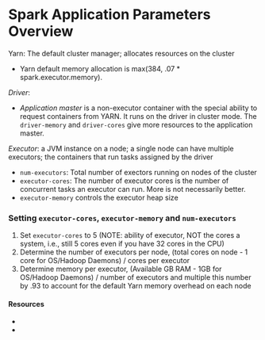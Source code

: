 # Spark Application Parameters Overview 

Yarn: The default cluster manager; allocates resources on the cluster
* Yarn default memory allocation is max(384, .07 * spark.executor.memory).

_Driver_:
* _Application master_ is a non-executor container with the special ability to request containers from YARN. It runs on the driver in cluster mode. The `driver-memory` and `driver-cores` give more resources to the application master.

_Executor_: a JVM instance on a node; a single node can have multiple executors; the containers that run tasks assigned by the driver
* `num-executors`: Total number of exectors running on nodes of the cluster 
* `executor-cores`: The number of executor cores is the number of concurrent tasks an executor can run. More is not necessarily better.
* `executor-memory` controls the executor heap size

### Setting `executor-cores`, `executor-memory` and `num-executors` 
1. Set `executor-cores` to 5 (NOTE: ability of executor, NOT the cores a system, i.e., still 5 cores even if you have 32 cores in the CPU)
2. Determine the number of executors per node, (total cores on node - 1 core for OS/Hadoop Daemons) / cores per executor 
3. Determine memory per executor, (Available GB RAM - 1GB for OS/Hadoop Daemons) / number of executors and multiple this number by .93 to account for the default Yarn memory overhead on each node


#### Resources
* [How to Tune Spark Executor Number Cores and Executor Memory]: http://stackoverflow.com/questions/37871194/how-to-tune-spark-executor-number-cores-and-executor-memory
* [How to Tune Your Apache Spark Jobs Part 2]: http://blog.cloudera.com/blog/2015/03/how-to-tune-your-apache-spark-jobs-part-2/
